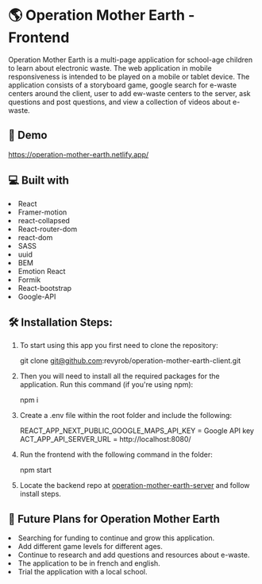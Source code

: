# 🌎 Operation Mother Earth -  Frontend 
Operation Mother Earth is a multi-page application for school-age children to learn about electronic waste.  The web application in mobile responsiveness is intended to be played on a mobile or tablet device.  The application consists of a storyboard game, google search for e-waste centers around the client, user to add ew-waste centers to the server, ask questions and post questions, and view a collection of videos about e-waste. 

## 🚀 Demo
https://operation-mother-earth.netlify.app/

## 💻 Built with
<li>React</li>
<li>Framer-motion</li>
<li>react-collapsed</li>
<li>React-router-dom</li>
<li>react-dom</li>
<li>SASS</li>
<li>uuid</li>
<li>BEM</li>
<li>Emotion React</li>
<li>Formik</li>
<li>React-bootstrap</li>
<li>Google-API</li>


## 🛠️ Installation Steps:
1. To start using this app you first need to clone the repository:

    git clone git@github.com:revyrob/operation-mother-earth-client.git

2. Then you will need to install all the required packages for the application. Run this command (if you're using npm):

    npm i

3. Create a .env file within the root folder and include the following:

    REACT_APP_NEXT_PUBLIC_GOOGLE_MAPS_API_KEY = Google API key
    ACT_APP_API_SERVER_URL = http://localhost:8080/

4. Run the frontend with the following command in the folder:

    npm start
    
5. Locate the backend repo at <a href="https://github.com/revyrob/operation-mother-earth-server">operation-mother-earth-server</a> and follow install steps.


## 🔮 Future Plans for Operation Mother Earth

<li>Searching for funding to continue and grow
this application.</li>
<li>Add different game levels for different ages.
</li>
<li>Continue to research and add questions and resources about e-waste.
</li>
<li>The application to be in french and english.
</li>
<li>Trial the application with a local school.
</li>


